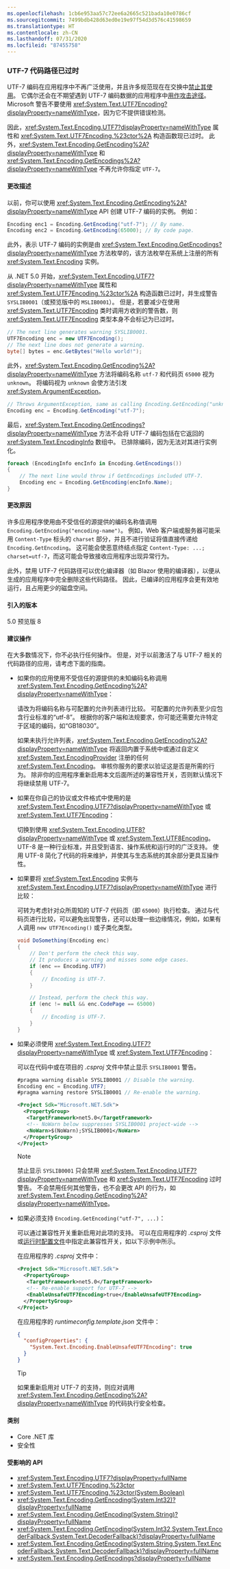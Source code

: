```yaml
---
ms.openlocfilehash: 1cb6e953aa57c72ee6a2665c521bada10e0786cf
ms.sourcegitcommit: 7499bdb428d63ed0e19e97f54d3d576c41598659
ms.translationtype: HT
ms.contentlocale: zh-CN
ms.lasthandoff: 07/31/2020
ms.locfileid: "87455758"
---
```

### <a name="utf-7-code-paths-are-obsolete"></a>UTF-7 代码路径已过时

UTF-7 编码在应用程序中不再广泛使用，并且许多规范现在在交换中[禁止其使用](https://security.stackexchange.com/a/68609/3573)。 它偶尔还会在不期望遇到 UTF-7 编码数据的应用程序中[用作攻击途径](https://cve.mitre.org/cgi-bin/cvekey.cgi?keyword=utf-7)。 Microsoft 警告不要使用 <xref:System.Text.UTF7Encoding?displayProperty=nameWithType>，因为它不提供错误检测。

因此，<xref:System.Text.Encoding.UTF7?displayProperty=nameWithType> 属性和 <xref:System.Text.UTF7Encoding.%23ctor%2A> 构造函数现已过时。 此外，<xref:System.Text.Encoding.GetEncoding%2A?displayProperty=nameWithType> 和 <xref:System.Text.Encoding.GetEncodings%2A?displayProperty=nameWithType> 不再允许你指定 `UTF-7`。

#### <a name="change-description"></a>更改描述

以前，你可以使用 <xref:System.Text.Encoding.GetEncoding%2A?displayProperty=nameWithType> API 创建 UTF-7 编码的实例。 例如：

```csharp
Encoding enc1 = Encoding.GetEncoding("utf-7"); // By name.
Encoding enc2 = Encoding.GetEncoding(65000); // By code page.
```

此外，表示 UTF-7 编码的实例是由 <xref:System.Text.Encoding.GetEncodings?displayProperty=nameWithType> 方法枚举的，该方法枚举在系统上注册的所有 <xref:System.Text.Encoding> 实例。

从 .NET 5.0 开始，<xref:System.Text.Encoding.UTF7?displayProperty=nameWithType> 属性和 <xref:System.Text.UTF7Encoding.%23ctor%2A> 构造函数已过时，并生成警告 `SYSLIB0001`（或预览版中的 `MSLIB0001`）。 但是，若要减少在使用 <xref:System.Text.UTF7Encoding> 类时调用方收到的警告数，则 <xref:System.Text.UTF7Encoding> 类型本身不会标记为已过时。

```csharp
// The next line generates warning SYSLIB0001.
UTF7Encoding enc = new UTF7Encoding();
// The next line does not generate a warning.
byte[] bytes = enc.GetBytes("Hello world!");
```

此外，<xref:System.Text.Encoding.GetEncoding%2A?displayProperty=nameWithType> 方法将编码名称 `utf-7` 和代码页 `65000` 视为 `unknown`。 将编码视为 `unknown` 会使方法引发 <xref:System.ArgumentException>。

```csharp
// Throws ArgumentException, same as calling Encoding.GetEncoding("unknown").
Encoding enc = Encoding.GetEncoding("utf-7");
```

最后，<xref:System.Text.Encoding.GetEncodings?displayProperty=nameWithType> 方法不会将 UTF-7 编码包括在它返回的 <xref:System.Text.EncodingInfo> 数组中。 已排除编码，因为无法对其进行实例化。

```csharp
foreach (EncodingInfo encInfo in Encoding.GetEncodings())
{
    // The next line would throw if GetEncodings included UTF-7.
    Encoding enc = Encoding.GetEncoding(encInfo.Name);
}
```

#### <a name="reason-for-change"></a>更改原因

许多应用程序使用由不受信任的源提供的编码名称值调用 `Encoding.GetEncoding("encoding-name")`。 例如，Web 客户端或服务器可能采用 `Content-Type` 标头的 `charset` 部分，并且不进行验证将值直接传递给 `Encoding.GetEncoding`。 这可能会使恶意终结点指定 `Content-Type: ...; charset=utf-7`，而这可能会导致接收应用程序出现异常行为。

此外，禁用 UTF-7 代码路径可以优化编译器（如 Blazor 使用的编译器），以便从生成的应用程序中完全删除这些代码路径。 因此，已编译的应用程序会更有效地运行，且占用更少的磁盘空间。

#### <a name="version-introduced"></a>引入的版本

5.0 预览版 8

#### <a name="recommended-action"></a>建议操作

在大多数情况下，你不必执行任何操作。 但是，对于以前激活了与 UTF-7 相关的代码路径的应用，请考虑下面的指南。

- 如果你的应用使用不受信任的源提供的未知编码名称调用 <xref:System.Text.Encoding.GetEncoding%2A?displayProperty=nameWithType>：

  请改为将编码名称与可配置的允许列表进行比较。 可配置的允许列表至少应包含行业标准的“utf-8”。 根据你的客户端和法规要求，你可能还需要允许特定于区域的编码，如“GB18030”。

  如果未执行允许列表，<xref:System.Text.Encoding.GetEncoding%2A?displayProperty=nameWithType> 将返回内置于系统中或通过自定义 <xref:System.Text.EncodingProvider> 注册的任何 <xref:System.Text.Encoding>。 审核你服务的要求以验证这是否是所需的行为。 除非你的应用程序重新启用本文后面所述的兼容性开关，否则默认情况下将继续禁用 UTF-7。

- 如果在你自己的协议或文件格式中使用的是 <xref:System.Text.Encoding.UTF7?displayProperty=nameWithType> 或 <xref:System.Text.UTF7Encoding>：

  切换到使用 <xref:System.Text.Encoding.UTF8?displayProperty=nameWithType> 或 <xref:System.Text.UTF8Encoding>。 UTF-8 是一种行业标准，并且受到语言、操作系统和运行时的广泛支持。 使用 UTF-8 简化了代码的将来维护，并使其与生态系统的其余部分更具互操作性。

- 如果要将 <xref:System.Text.Encoding> 实例与 <xref:System.Text.Encoding.UTF7?displayProperty=nameWithType> 进行比较：

  可转为考虑针对众所周知的 UTF-7 代码页（即 `65000`）执行检查。 通过与代码页进行比较，可以避免出现警告，还可以处理一些边缘情况，例如，如果有人调用 `new UTF7Encoding()` 或子类化类型。

  ```csharp
  void DoSomething(Encoding enc)
  {
      // Don't perform the check this way.
      // It produces a warning and misses some edge cases.
      if (enc == Encoding.UTF7)
      {
          // Encoding is UTF-7.
      }

      // Instead, perform the check this way.
      if (enc != null && enc.CodePage == 65000)
      {
          // Encoding is UTF-7.
      }
  }
  ```

- 如果必须使用 <xref:System.Text.Encoding.UTF7?displayProperty=nameWithType> 或 <xref:System.Text.UTF7Encoding>：

  可以在代码中或在项目的 *.csproj* 文件中禁止显示 `SYSLIB0001` 警告。

  ```csharp
  #pragma warning disable SYSLIB0001 // Disable the warning.
  Encoding enc = Encoding.UTF7;
  #pragma warning restore SYSLIB0001 // Re-enable the warning.
  ```

  ```xml
  <Project Sdk="Microsoft.NET.Sdk">
    <PropertyGroup>
     <TargetFramework>net5.0</TargetFramework>
     <!-- NoWarn below suppresses SYSLIB0001 project-wide -->
     <NoWarn>$(NoWarn);SYSLIB0001</NoWarn>
    </PropertyGroup>
  </Project>
  ```

  > [!NOTE]
  > 禁止显示 `SYSLIB0001` 只会禁用 <xref:System.Text.Encoding.UTF7?displayProperty=nameWithType> 和 <xref:System.Text.UTF7Encoding> 过时警告。 不会禁用任何其他警告，也不会更改 API 的行为，如 <xref:System.Text.Encoding.GetEncoding%2A?displayProperty=nameWithType>。

- 如果必须支持 `Encoding.GetEncoding("utf-7", ...)`：

  可以通过兼容性开关重新启用对此项的支持。 可以在应用程序的 *.csproj* 文件或[运行时配置文件](../../../../docs/core/run-time-config/index.md)中指定此兼容性开关，如以下示例中所示。

  在应用程序的 *.csproj* 文件中：

  ```xml
  <Project Sdk="Microsoft.NET.Sdk">
    <PropertyGroup>
     <TargetFramework>net5.0</TargetFramework>
     <!-- Re-enable support for UTF-7 -->
     <EnableUnsafeUTF7Encoding>true</EnableUnsafeUTF7Encoding>
    </PropertyGroup>
  </Project>
  ```

  在应用程序的 *runtimeconfig.template.json* 文件中：

  ```json
  {
    "configProperties": {
      "System.Text.Encoding.EnableUnsafeUTF7Encoding": true
    }
  }
  ```

  > [!TIP]
  > 如果重新启用对 UTF-7 的支持，则应对调用 <xref:System.Text.Encoding.GetEncoding%2A?displayProperty=nameWithType> 的代码执行安全检查。

#### <a name="category"></a>类别

- Core .NET 库
- 安全性

#### <a name="affected-apis"></a>受影响的 API

- <xref:System.Text.Encoding.UTF7?displayProperty=fullName>
- <xref:System.Text.UTF7Encoding.%23ctor>
- <xref:System.Text.UTF7Encoding.%23ctor(System.Boolean)>
- <xref:System.Text.Encoding.GetEncoding(System.Int32)?displayProperty=fullName>
- <xref:System.Text.Encoding.GetEncoding(System.String)?displayProperty=fullName>
- <xref:System.Text.Encoding.GetEncoding(System.Int32,System.Text.EncoderFallback,System.Text.DecoderFallback)?displayProperty=fullName>
- <xref:System.Text.Encoding.GetEncoding(System.String,System.Text.EncoderFallback,System.Text.DecoderFallback)?displayProperty=fullName>
- <xref:System.Text.Encoding.GetEncodings?displayProperty=fullName>

<!--

#### Affected APIs

- `System.Text.Encoding.UTF7`
- `System.Text.UTF7Encoding.#ctor`
- `System.Text.UTF7Encoding.#ctor(System.Boolean)`
- `System.Text.Encoding.GetEncoding(System.Int32)`
- `System.Text.Encoding.GetEncoding(System.String)`
- `System.Text.Encoding.GetEncoding(System.Int32,System.Text.EncoderFallback,System.Text.DecoderFallback)`
- `System.Text.Encoding.GetEncoding(System.String,System.Text.EncoderFallback,System.Text.DecoderFallback)`
- `System.Text.Encoding.GetEncodings`

-->
